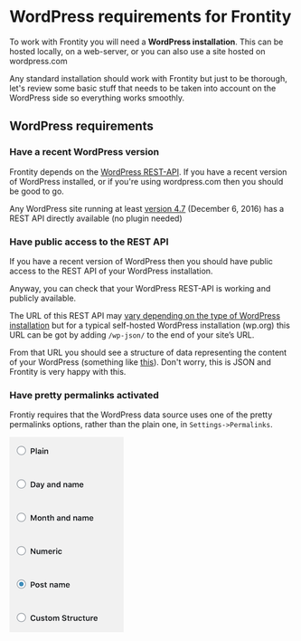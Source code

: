 # WordPress requirements for Frontity

To work with Frontity you will need a **WordPress installation**. This can be hosted locally, on a web-server, or you can also use a site hosted on wordpress.com

Any standard installation should work with Frontity but just to be thorough, let's review some basic stuff that needs to be taken into account on the WordPress side so everything works smoothly.

## WordPress requirements

### Have a recent WordPress version

Frontity depends on the [WordPress REST-API](https://developer.wordpress.org/rest-api/). If you have a recent version of WordPress installed, or if you're using wordpress.com then you should be good to go.

Any WordPress site running at least [version 4.7](https://wordpress.org/support/wordpress-version/version-4-7/) \(December 6, 2016\) has a REST API directly available \(no plugin needed\)

### Have public access to the REST API

If you have a recent version of WordPress then you should have public access to the REST API of your WordPress installation.

Anyway, you can check that your WordPress REST-API is working and publicly available.

The URL of this REST API may [vary depending on the type of WordPress installation](https://docs.frontity.org/guides/setting-url-wordpress-source-data) but for a typical self-hosted WordPress installation \(wp.org\) this URL can be got by adding `/wp-json/` to the end of your site’s URL.

From that URL you should see a structure of data representing the content of your WordPress \(something like [this](https://test.frontity.org/wp-json/wp/v2)\). Don't worry, this is JSON and Frontity is very happy with this.

### Have pretty permalinks activated

Frontiy requires that the WordPress data source uses one of the pretty permalinks options, rather than the plain one, in `Settings->Permalinks`.

![](../.gitbook/assets/wordpress-permalink-setting%20%281%29.png)


